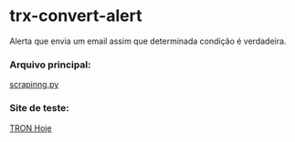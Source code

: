 # trx-convert-alert

Alerta que envia um email assim que determinada condição é verdadeira.

### Arquivo principal:

<a href="https://github.com/mrdanielsancoelho/trx-convert-alert/blob/main/scrapinng.py" target="_blank">scrapinng.py</a>

### Site de teste:

<a href="https://dolarhoje.com/tron-hoje/" target="_blank">TRON Hoje</a>
